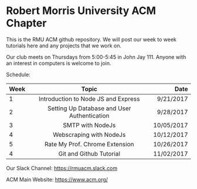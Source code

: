 # Robert Morris University ACM Chapter

This is the RMU ACM github repository. We will post our week to week tutorials here and any projects that we work on.

Our club meets on Thursdays from 5:00-5:45 in John Jay 111. Anyone with an interest in computers is welcome to join.

Schedule:

| Week       | Topic           | Date  |
| ------------- |:-------------:| -----:|
| 1      | Introduction to Node JS and Express | 9/21/2017 |
| 2      | Setting Up Database and User Authentication | 9/28/2017 |
| 3      | SMTP with NodeJs | 10/05/2017 |
| 4      | Webscraping with NodeJs | 10/12/2017 |
| 5      | Rate My Prof. Chrome Extension | 10/26/2017 |
| 4      | Git and Github Tutorial | 11/02/2017 |

Our Slack Channel: https://rmuacm.slack.com

ACM Main Website: https://www.acm.org/
